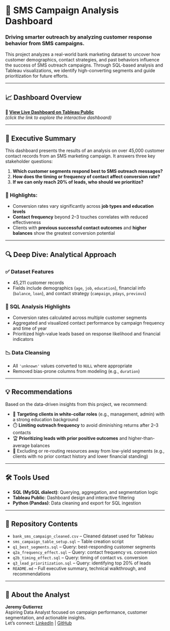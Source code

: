 
# 📲 SMS Campaign Analysis Dashboard

### Driving smarter outreach by analyzing customer response behavior from SMS campaigns.

This project analyzes a real-world bank marketing dataset to uncover how customer demographics, contact strategies, and past behaviors influence the success of SMS outreach campaigns. Through SQL-based analysis and Tableau visualizations, we identify high-converting segments and guide prioritization for future efforts.

---

## 📈 Dashboard Overview

**🔗 [View Live Dashboard on Tableau Public](YOUR_TABLEAU_LINK_HERE)**  
*(click the link to explore the interactive dashboard)*

---

## 🧾 Executive Summary

This dashboard presents the results of an analysis on over 45,000 customer contact records from an SMS marketing campaign. It answers three key stakeholder questions:

1. **Which customer segments respond best to SMS outreach messages?**  
2. **How does the timing or frequency of contact affect conversion rate?**  
3. **If we can only reach 20% of leads, who should we prioritize?**

### 📌 Highlights:
- Conversion rates vary significantly across **job types and education levels**
- **Contact frequency** beyond 2–3 touches correlates with reduced effectiveness
- Clients with **previous successful contact outcomes** and **higher balances** show the greatest conversion potential

---

## 🔍 Deep Dive: Analytical Approach

### ✅ Dataset Features
- 45,211 customer records
- Fields include demographics (`age`, `job`, `education`), financial info (`balance`, `loan`), and contact strategy (`campaign`, `pdays`, `previous`)

### 🧮 SQL Analysis Highlights
- Conversion rates calculated across multiple customer segments
- Aggregated and visualized contact performance by campaign frequency and time of year
- Prioritized high-value leads based on response likelihood and financial indicators

### 📉 Data Cleansing
- All `'unknown'` values converted to `NULL` where appropriate
- Removed bias-prone columns from modeling (e.g., `duration`)

---

## 💡 Recommendations

Based on the data-driven insights from this project, we recommend:

- 🎯 **Targeting clients in white-collar roles** (e.g., management, admin) with a strong education background
- ⏱️ **Limiting outreach frequency** to avoid diminishing returns after 2–3 contacts
- 🏆 **Prioritizing leads with prior positive outcomes** and higher-than-average balances
- 🚫 Excluding or re-routing resources away from low-yield segments (e.g., clients with no prior contact history and lower financial standing)

---

## 🛠️ Tools Used

- **SQL (MySQL dialect)**: Querying, aggregation, and segmentation logic
- **Tableau Public**: Dashboard design and interactive filtering
- **Python (Pandas)**: Data cleaning and export for SQL ingestion

---

## 📁 Repository Contents

- `bank_sms_campaign_cleaned.csv` – Cleaned dataset used for Tableau
- `sms_campaign_table_setup.sql` – Table creation script
- `q1_best_segments.sql` – Query: best-responding customer segments
- `q2a_frequency_effect.sql` – Query: contact frequency vs. conversion
- `q2b_timing_effect.sql` – Query: timing of contact vs. conversion
- `q3_lead_prioritization.sql` – Query: identifying top 20% of leads
- `README.md` – Full executive summary, technical walkthrough, and recommendations

---

## 👋 About the Analyst

**Jeremy Gutierrez**  
Aspiring Data Analyst focused on campaign performance, customer segmentation, and actionable insights.  
Let’s connect: [LinkedIn](https://www.linkedin.com/in/your-profile) | [GitHub](https://github.com/your-profile)
